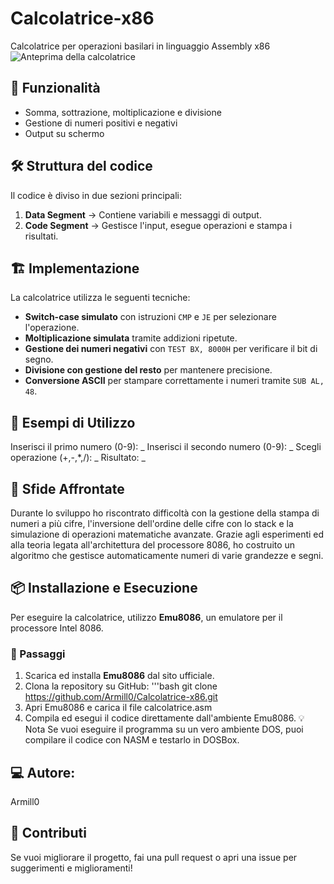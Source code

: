 # Calcolatrice-x86
Calcolatrice per operazioni basilari in linguaggio Assembly x86
![Anteprima della calcolatrice](moltiplicazione-due-cifre.png)


## 📌 Funzionalità  
- Somma, sottrazione, moltiplicazione e divisione  
- Gestione di numeri positivi e negativi  
- Output su schermo  

## 🛠️ Struttura del codice
Il codice è diviso in due sezioni principali:  
1. **Data Segment** → Contiene variabili e messaggi di output.  
2. **Code Segment** → Gestisce l'input, esegue operazioni e stampa i risultati.

## 🏗️ Implementazione  
La calcolatrice utilizza le seguenti tecniche:  
- **Switch-case simulato** con istruzioni `CMP` e `JE` per selezionare l'operazione.  
- **Moltiplicazione simulata** tramite addizioni ripetute.  
- **Gestione dei numeri negativi** con `TEST BX, 8000H` per verificare il bit di segno.  
- **Divisione con gestione del resto** per mantenere precisione.  
- **Conversione ASCII** per stampare correttamente i numeri tramite `SUB AL, 48`.  

## 📌 Esempi di Utilizzo
Inserisci il primo numero (0-9): _
Inserisci il secondo numero (0-9): _
Scegli operazione (+,-,*,/): _
Risultato: _

## 🚀 Sfide Affrontate
Durante lo sviluppo ho riscontrato difficoltà con la gestione della stampa di numeri a più cifre, l'inversione dell'ordine delle cifre con lo stack e la simulazione di operazioni matematiche avanzate.
Grazie agli esperimenti ed alla teoria legata all'architettura del processore 8086, ho costruito un algoritmo che gestisce automaticamente numeri di varie grandezze e segni.

## 📦 Installazione e Esecuzione  
Per eseguire la calcolatrice, utilizzo **Emu8086**, un emulatore per il processore Intel 8086.
### 🔧 Passaggi
1. Scarica ed installa **Emu8086** dal sito ufficiale.
2. Clona la repository su GitHub:
   '''bash
   git clone https://github.com/Armill0/Calcolatrice-x86.git
3. Apri Emu8086 e carica il file calcolatrice.asm
4. Compila ed esegui il codice direttamente dall'ambiente Emu8086.
💡 Nota
Se vuoi eseguire il programma su un vero ambiente DOS, puoi compilare il codice con NASM e testarlo in DOSBox. 

## 💻 Autore: 
Armill0

## 📝 Contributi
Se vuoi migliorare il progetto, fai una pull request o apri una issue per suggerimenti e miglioramenti!

